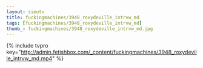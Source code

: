 ```yaml
--- 
layout: sieutv
title: fuckingmachines/3948_roxydeville_intrvw_md
tags: [fuckingmachines/3948_roxydeville_intrvw_md]
thumb_: fuckingmachines/3948_roxydeville_intrvw_md.jpg
---
```

{% include tvpro key="http://admin.fetishbox.com/_content/fuckingmachines/3948_roxydeville_intrvw_md.mp4" %} 
